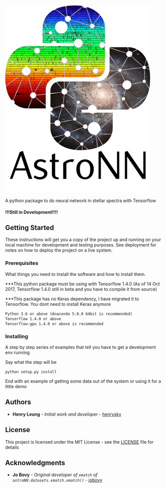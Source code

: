 ![AstroNN Logo](astroNN_icon_withname.png)

A python package to do neural network in stellar spectra with Tensorflow
#### !!!Still in Development!!!!


## Getting Started

These instructions will get you a copy of the project up and running on your local machine for development and testing purposes. See deployment for notes on how to deploy the project on a live system.

### Prerequisites

What things you need to install the software and how to install them.

***This python package must be using with Tensorflow 1.4.0 (As of 14 Oct 2017, Tensorflow 1.4.0 still in beta and you have to compile it from source)

***This package has no Keras dependency, I have migrated it to Tensorflow. You dont need to install Keras anymore

```
Python 3.6 or above (Anaconda 5.0.0 64bit is recommended)
Tensorflow 1.4.0 or above
Tensorflow-gpu 1.4.0 or above is recommended
```

### Installing

A step by step series of examples that tell you have to get a development env running

Say what the step will be

```
python setup.py install
```

End with an example of getting some data out of the system or using it for a little demo

## Authors

* **Henry Leung** - *Initial work and developer* - [henrysky](https://github.com/henrysky)

## License

This project is licensed under the MIT License - see the [LICENSE](LICENSE) file for details

## Acknowledgments

* **Jo Bovy** - *Original developer of `xmatch` of `astroNN.datasets.xmatch.xmatch()`* - [jobovy](https://github.com/jobovy)